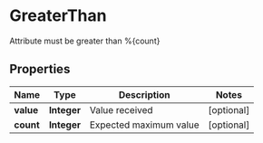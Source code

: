 

# GreaterThan

Attribute must be greater than %{count}
## Properties

Name | Type | Description | Notes
------------ | ------------- | ------------- | -------------
**value** | **Integer** | Value received |  [optional]
**count** | **Integer** | Expected maximum value |  [optional]



